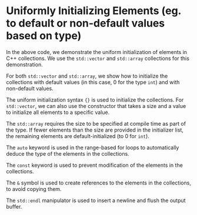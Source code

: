 # Uniformly Initializing Elements (eg. to default or non-default values based on type)
In the above code, we demonstrate the uniform initialization of elements in C++ collections. We use the `std::vector` and `std::array` collections for this demonstration. 

For both `std::vector` and `std::array`, we show how to initialize the collections with default values (in this case, 0 for the type `int`) and with non-default values. 

The uniform initialization syntax `{}` is used to initialize the collections. For `std::vector`, we can also use the constructor that takes a size and a value to initialize all elements to a specific value. 

The `std::array` requires the size to be specified at compile time as part of the type. If fewer elements than the size are provided in the initializer list, the remaining elements are default-initialized (to 0 for `int`). 

The `auto` keyword is used in the range-based for loops to automatically deduce the type of the elements in the collections. 

The `const` keyword is used to prevent modification of the elements in the collections. 

The `&` symbol is used to create references to the elements in the collections, to avoid copying them. 

The `std::endl` manipulator is used to insert a newline and flush the output buffer.